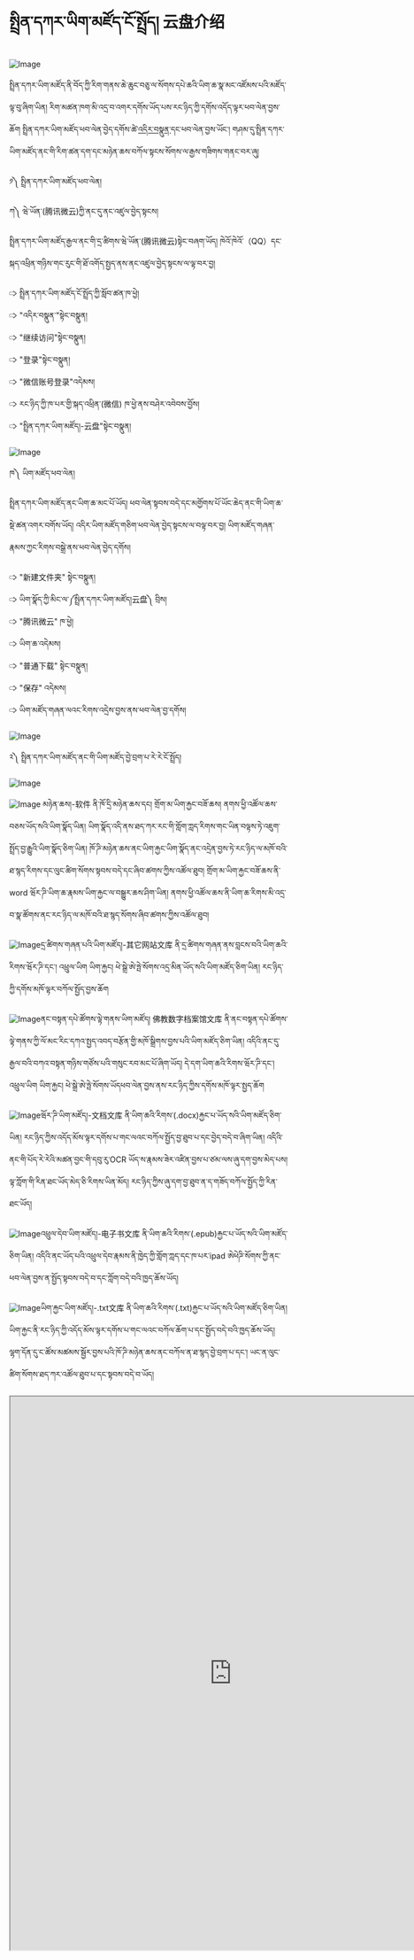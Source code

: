 # སྤྲིན་དཀར་ཡིག་མཛོད་ངོ་སྤྲོད། 云盘介绍

![Image](images/000006.png)

སྤྲིན་དཀར་ཡིག་མཛོད་ནི་བོད་ཀྱི་རིག་གནས་ཆེ་ཆུང་བཅུ་ལ་སོགས་དཔེ་ཆའི་ཡིག་ཆ་སྣ་མང་འཛོམས་པའི་མཛོད་ལྟ་བུ་ཞིག་ཡིན། རིག་མཚན་ཁག་མི་འདྲ་བ་འགར་དགོས་ཡོད་པས་རང་ཉིད་ཀྱི་དགོས་འདོད་ལྟར་ཕབ་ལེན་བྱས་ཆོག སྤྲིན་དཀར་ཡིག་མཛོད་ཕབ་ལེན་བྱེད་དགོས་ཚེ་[འདིར་བསྣུན་](=99735816)དང་ཕབ་ལེན་བྱས་ཡོང་། གཤམ་དུ་སྤྲིན་དཀར་ཡིག་མཛོད་ནང་གི་རིག་ཚན་དག་དང་མཉེན་ཆས་བཀོལ་སྟངས་སོགས་ལ་རྒྱས་གཟིགས་གནང་བར་ཞུ།  

༡༽ སྤྲིན་དཀར་ཡིག་མཛོད་ཕབ་ལེན།  

ཀ༽ ཝེ་ཡོན་(腾讯微云)ཀྱི་ནང་དུ་ནང་འཛུལ་བྱེད་སྟངས།   

སྤྲིན་དཀར་ཡིག་མཛོད་རྒྱལ་ནང་གི་དྲ་ཚིགས་ཝེ་ཡོན་(腾讯微云)སྟེང་བཞག་ཡོད། ཁེའོ་ཁེའོ་（QQ）དང་སྐད་འཕྲིན་གཉིས་གང་རུང་གི་ཐོ་འགོད་སྤྱད་ནས་ནང་འཛུལ་བྱེད་སྟངས་ལ་ལྟ་བར་བྱ།  

🢥 སྤྲིན་དཀར་ཡིག་མཛོད་ངོ་སྤྲོད་ཀྱི་སློབ་ཚན་ཁ་ཕྱེ།  
🢥 "འདིར་བསྣུན་"སྟེང་བསྣུན།  
🢥 "继续访问"སྟེང་བསྣུན།  
🢥 "登录"སྟེང་བསྣུན།  
🢥 "微信账号登录"འདེམས།  
🢥 རང་ཉིད་ཀྱི་ཁ་པར་གྱི་སྐད་འཕྲིན་(微信) ཁ་ཕྱེ་ནས་བཤེར་འབེབས་བྱོས།  
🢥 "སྤྲིན་དཀར་ཡིག་མཛོད།-云盘"སྟེང་བསྣུན།  

![Image](images/000007.gif)

ཁ༽ ཡིག་མཛོད་ཕབ་ལེན།  

སྤྲིན་དཀར་ཡིག་མཛོད་ནང་ཡིག་ཆ་མང་པོ་ཡོད། ཕབ་ལེན་སྟབས་བདེ་དང་མགྱོགས་པོ་ཡོང་ཆེད་ནང་གི་ཡིག་ཆ་སྡེ་ཚན་འགར་བགོས་ཡོད། འདིར་ཡིག་མཛོད་གཅིག་ཕབ་ལེན་བྱེད་སྟངས་ལ་བལྟ་བར་བྱ། ཡིག་མཛོད་གཞན་རྣམས་ཀྱང་རིགས་བསྒྲེ་ནས་ཕབ་ལེན་བྱེད་དགོས།  

🢥 "新建文件夹" སྟེང་བསྣུན།  
🢥 ཡིག་སྣོད་ཀྱི་མིང་ལ་༼སྤྲིན་དཀར་ཡིག་མཛོད།云盘༽ བྲིས།  
🢥 "腾讯微云" ཁ་ཕྱེ།  
🢥 ཡིག་ཆ་འདེམས།  
🢥 "普通下载" སྟེང་བསྣུན།  
🢥 "保存" འདེམས།  
🢥 ཡིག་མཛོད་གཞན་ལའང་རིགས་འདྲེས་བྱས་ནས་ཕབ་ལེན་བྱ་དགོས།  

![Image](images/000008.gif)

༢༽ སྤྲིན་དཀར་ཡིག་མཛོད་ནང་གི་ཡིག་མཛོད་བྱེ་བྲག་པ་རེ་རེ་ངོ་སྤྲོད།  

![Image](images/000001.png)

![Image](images/000002.png) མཉེན་ཆས།-软件 ནི་ཁོ་དྲི་མཉེན་ཆས་དང། གྲོག་མ་ཡིག་རྐྱང་བཟོ་ཆས། ནགས་ཕྱི་འཚོལ་ཆས་བཅས་ཡོད་སའི་ཡིག་སྣོད་ཡིན། ཡིག་སྣོད་འདི་ནས་ཐད་ཀར་རང་གི་གློག་ཀླད་རིགས་གང་ཡིན་བལྟས་ཏེ་འཇུག་སྤྲོད་བྱ་རྒྱུའི་ཡིག་སྣོད་ཅིག་ཡིན། ཁོ་ཌི་མཉེན་ཆས་ནང་ཡིག་རྐྱང་ཡིག་སྣོད་ནང་འདྲེན་བྱས་ཏེ་རང་ཉིད་ལ་མཁོ་བའི་ཐ་སྙད་རིགས་དང་ལུང་ཚིག་སོགས་སྟབས་བདེ་དང་ཞིབ་ཚགས་ཀྱིས་འཚོལ་ཐུབ། གྲོག་མ་ཡིག་རྐྱང་བཟོ་ཆས་ནི་word ཝོར་ཌི་ཡིག་ཆ་རྣམས་ཡིག་རྐྱང་ལ་བསྒྱུར་ཆས་ཤིག་ཡིན། ནགས་ཕྱི་འཚོལ་ཆས་ནི་ཡིག་ཆ་རིགས་མི་འདྲ་བ་སྣ་ཚོགས་ནང་རང་ཉིད་ལ་མཁོ་བའི་ཐ་སྙད་སོགས་ཞིབ་ཚགས་ཀྱིས་འཚོལ་ཐུབ།

![Image](images/000010.png)དྲ་ཚིགས་གཞན་པའི་ཡིག་མཛོད།-其它网站文库 ནི་དྲ་ཚིགས་གཞན་ནས་བླངས་བའི་ཡིག་ཆའི་རིགས་ཝོར་ཌི་དང་། འཕྲུལ་ཡིག ཡིག་རྐྱང། ཕེ་སྒྲེ་ཨེ་ཧྤེ་སོགས་འདྲ་མིན་ཡོད་སའི་ཡིག་མཛོད་ཅིག་ཡིན། རང་ཉིད་ཀྱི་དགོས་མཁོ་ལྟར་བཀོལ་སྤྱོད་བྱས་ཆོག

![Image](images/000011.png)ནང་བསྟན་དཔེ་ཚོགས་ལྟེ་གནས་ཡིག་མཛོད། 佛教数字档案馆文库 ནི་ནང་བསྟན་དཔེ་ཚོགས་ལྟེ་གནས་ཀྱི་ལོ་མང་རིང་དཀའ་སྤྱད་འབད་བརྩོན་གྱི་མཁོ་སྒྲིགས་བྱས་པའི་ཡིག་མཛོད་ཅིག་ཡིན། འདིའི་ནང་དུ་རྒྱལ་བའི་བཀའ་བསྟན་གཉིས་གཙོས་པའི་གསུང་རབ་མང་པོ་ཞིག་ཡོད། དེ་དག་ཡིག་ཆའི་རིགས་ཝོར་ཌི་དང་། འཕྲུལ་ཡིག ཡིག་རྐྱང། ཕེ་སྒྲེ་ཨེ་ཧྤེ་སོགས་ཡོདཕབ་ལེན་བྱས་ནས་རང་ཉིད་ཀྱིས་དགོས་མཁོ་ལྟར་སྤྱད་ཆོག

![Image](images/000003.png)ཝོར་ཌི་ཡིག་མཛོད།-文档文库 ནི་ཡིག་ཆའི་རིགས་(.docx)རྐྱང་པ་ཡོད་སའི་ཡིག་མཛོད་ཅིག་ཡིན། རང་ཉིད་ཀྱིས་འདོད་མོས་ལྟར་དགོས་པ་གང་ལའང་བཀོལ་སྤྱོད་བྱ་ཐུབ་པ་དང་བྱེད་བདེ་བ་ཞིག་ཡིན། འདིའི་ནང་གི་པོད་རེ་རེའི་མཚན་བྱང་གི་དབུ་རུ་OCR ཡོད་ས་རྣམས་ཟེར་འཛིན་བྱས་པ་ཙམ་ལས་ཞུ་དག་བྱས་མེད་པས། ལྟ་ཀློག་གི་རིན་ཐང་ཡོད་མེད་ཅི་རིགས་ཡིན་མོད། རང་ཉིད་ཀྱིས་ཞུ་དག་བྱ་ཐུབ་ན་ད་གཟོད་བཀོལ་སྤྱོད་ཀྱི་རིན་ཐང་ཡོད།

![Image](images/000004.png)འཕྲུལ་དེབ་ཡིག་མཛོད།-电子书文库 ནི་ཡིག་ཆའི་རིགས་(.epub)རྐྱང་པ་ཡོད་སའི་ཡིག་མཛོད་ཅིག་ཡིན། འདིའི་ནང་ཡོད་པའི་འཕྲུལ་དེབ་རྣམས་ནི་ཁྱེད་ཀྱི་གློག་ཀླད་དང་ཁ་པར་ipad ཨེཕེཌི་སོགས་ཀྱི་ནང་ཕབ་ལེན་བྱས་ན་སྤྱོད་སྟབས་བདེ་བ་དང་ཀློག་བདེ་བའི་ཁྱད་ཆོས་ཡོད།

![Image](images/000012.png)ཡིག་རྐྱང་ཡིག་མཛོད།-.txt文库 ནི་ཡིག་ཆའི་རིགས་(.txt)རྐྱང་པ་ཡོད་སའི་ཡིག་མཛོད་ཅིག་ཡིན། ཡིག་རྐྱང་ནི་རང་ཉིད་ཀྱི་འདོད་མོས་ལྟར་དགོས་པ་གང་ལའང་བཀོལ་ཆོག་པ་དང་སྤྱོད་བདེ་བའི་ཁྱད་ཆོས་ཡོད། ལྷག་དོན་དུ་ང་ཚོས་མཚམས་སྦྱོར་བྱས་པའི་ཁོ་ཌི་མཉེན་ཆས་ནང་བཀོལ་ན་ཐ་སྙད་བྱེ་བྲག་པ་དང་། ཡང་ན་ལུང་ཚིག་སོགས་ཐད་ཀར་འཚོལ་ཐུབ་པ་དང་སྟབས་བདེ་བ་ཡོད།

<p class="hide top"><iframe src="https://shimowendang.com/forms/UT6N7vDKnoMmKuHG/fill?channel=1" style="height:1000px;width:800px;"></iframe></p>